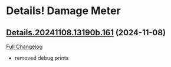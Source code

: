 # Details! Damage Meter

## [Details.20241108.13190b.161](https://github.com/Tercioo/Details-Damage-Meter/tree/Details.20241108.13190b.161) (2024-11-08)
[Full Changelog](https://github.com/Tercioo/Details-Damage-Meter/compare/Details.20241108.13190.161...Details.20241108.13190b.161) 

- removed debug prints  
